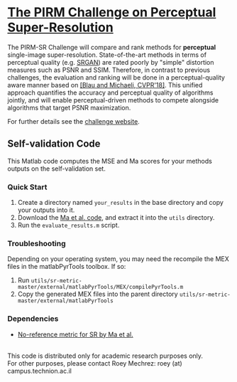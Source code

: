 # [The PIRM Challenge on Perceptual Super-Resolution](https://www.pirm2018.org/PIRM-SR.html)
The PIRM-SR Challenge will compare and rank methods for <b>perceptual</b> single-image super-resolution. State-of-the-art methods in terms of perceptual quality (e.g. [SRGAN](https://arxiv.org/pdf/1609.04802.pdf)) are rated poorly by "simple" distortion measures such as PSNR and SSIM. Therefore, in contrast to previous challenges, the evaluation and ranking will be done in a perceptual-quality aware manner based on [[Blau and Michaeli, CVPR'18]](https://arxiv.org/pdf/1711.06077.pdf). This unified approach quantifies the accuracy and perceptual quality of algorithms jointly, and will enable perceptual-driven methods to compete alongside algorithms that target PSNR maximization.

For further details see the [challenge website](https://www.pirm2018.org/PIRM-SR.html).

##  Self-validation Code
This Matlab code computes the MSE and Ma scores for your methods outputs on the self-validation set.

### Quick Start
1. Create a directory named ```your_results``` in the base directory and copy your outputs into it.
2. Download the [Ma et al. code](https://github.com/chaoma99/sr-metric), and extract it into the ```utils``` directory.
3. Run the ```evaluate_results.m``` script.

### Troubleshooting
Depending on your operating system, you may need the recompile the MEX files in the matlabPyrTools toolbox. If so:
1. Run ```utils/sr-metric-master/external/matlabPyrTools/MEX/compilePyrTools.m```
2. Copy the generated MEX files into the parent directory ```utils/sr-metric-master/external/matlabPyrTools```

### Dependencies
- [No-reference metric for SR by Ma et al.](https://sites.google.com/site/chaoma99/sr-metric)


<br>This code is distributed only for academic research purposes only.
<br>For other purposes, please contact Roey Mechrez: roey (at) campus.technion.ac.il
